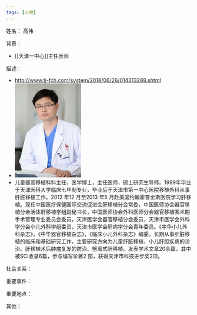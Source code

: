 ```yaml
---
tags: [人物]
---
```


姓名：
高伟

背景：
- [[天津一中心]]主任医师

描述：
- http://www.tj-fch.com/system/2018/06/26/014313288.shtml
- ![高伟](assets/11192303_572598.jpg)
- 儿童器官移植科科主任，医学博士，主任医师，硕士研究生导师。1999年毕业于天津医科大学临床七年制专业，毕业后于天津市第一中心医院移植外科从事肝脏移植工作。2012 年12 月至2013 年5 月赴美国约翰霍普金斯医院学习肝移植。现任中国医疗保健国际交流促进会肝移植分会常委，中国医师协会器官移植分会活体肝移植学组副秘书长，中国医师协会外科医师分会器官移植围术期手术管理专业委员会委员，天津医学会器官移植分会委员，天津市医学会外科学分会小儿外科学组委员，天津市医学会肝病学分会青年委员。《中华小儿外科杂志》，《中华器官移植杂志》，《临床小儿外科杂志》编委。长期从事肝脏移植的临床和基础研究工作，主要研究方向为儿童肝脏移植、小儿肝胆疾病的诊治、肝移植术后肿瘤复发的防治、劈离式肝移植。发表学术文章20余篇，其中被SCI收录6篇，参与编写论著2 部，获得天津市科技进步奖2项。

社会关系：

重要事件：

重要地点：

其他：

